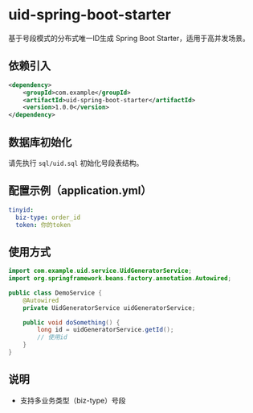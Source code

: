 # uid-spring-boot-starter

基于号段模式的分布式唯一ID生成 Spring Boot Starter，适用于高并发场景。

## 依赖引入

```xml
<dependency>
    <groupId>com.example</groupId>
    <artifactId>uid-spring-boot-starter</artifactId>
    <version>1.0.0</version>
</dependency>
```

## 数据库初始化

请先执行 `sql/uid.sql` 初始化号段表结构。

## 配置示例（application.yml）

```yaml
tinyid:
  biz-type: order_id
  token: 你的token
```

## 使用方式

```java
import com.example.uid.service.UidGeneratorService;
import org.springframework.beans.factory.annotation.Autowired;

public class DemoService {
    @Autowired
    private UidGeneratorService uidGeneratorService;

    public void doSomething() {
        long id = uidGeneratorService.getId();
        // 使用id
    }
}
```

## 说明

- 支持多业务类型（biz-type）号段
